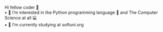 <p>Hi fellow coder 👋
<br>▪️ 🔭 I’m interested in the Python 
programming language 🐍 and The Computer Science at all 💻
<br>▪️ 🌱 I’m currently studying at softuni.org
</p>

